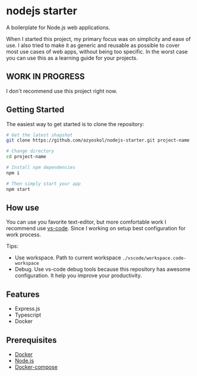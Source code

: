# nodejs starter

A boilerplate for Node.js web applications.

When I started this project, my primary focus was on simplicity and ease of use. I also tried to make it as generic and reusable as possible to cover most use cases of web apps, without being too specific. In the worst case you can use this as a learning guide for your projects.

## WORK IN PROGRESS

I don't recommend use this project right now.

## Getting Started

The easiest way to get started is to clone the repository:

```bash
# Get the latest shapshot
git clone https://github.com/azyoskol/nodejs-starter.git project-name

# Change directory
cd project-name

# Install npm dependencies
npm i

# Then simply start your app
npm start
```

## How use

You can use you favorite text-editor, but more comfortable work I recommend use [vs-code](https://code.visualstudio.com/). Since I working on setup best configuration for work process.

Tips:

- Use workspace. Path to current workspace `./vscode/workspace.code-workspace`
- Debug. Use vs-code debug tools because this repository has awesome configuration. It help you improve your productivity.

## Features

- Express.js
- Typescript
- Docker

## Prerequisites

- [Docker](https://docs.docker.com/install/)
- [Node.js](http://nodejs.org)
- [Docker-compose](https://docs.docker.com/compose/install/)